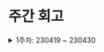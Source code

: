 # 주간 회고

<details>
	<summary>1주차: 230419 ~ 230430</summary>

### 📖Learned
- git : 팀프로젝트를 진행하면서 git에 대해 많이 배우고있다. 혼자서만 계속 프로젝트를 진행했다면 절대 알 수 없었을 것들을 많이 배우는 중. 이슈등록부터 pr, 코드 리뷰까지 처음 해보는 것들인데 가장 기본의 경험이겠지만 현재 나에겐 아주 큰 값진 경험이다.
- theme 파일을 처음 사용해봤다. 사용해보면서 협업 및 유지보수 측면에서 매우 중요한 파일이 될 것이라 생각했고, 내가 그동안 노가다성 선언을 했음을 깨닫고 반성했다.

### 😊Liked
- 협업하는 것 자체로 다양한 것을 경험할 수 있어서 좋았다. 폴더구조를 어떻게 가져가야할지, 파일이름을 어떻게 정해야할지, 스타일을 어떻게 임포트하는게 좋을지, prev, props 등의 매개변수 네이밍 부분까지, 혼자 코딩을 했을 때 전혀 생각하지 않고 진행했던 나만의 방식을 벗어나 팀원들의 방식을 엿볼수있어 좋은 기회였다.

### 😓Lacked
- 아직 깃에 대해 많이 부족하다. 공부와 정리 필요.

### 🚀Longed for
- 무언가 구현하기 전에 너무 많은 생각들을 한다. 아마 UI가 제대로 잡히지 않은 상태에서 구현하려니 여러 가능성을 생각하게 되고 이게 맞는지 걱정을 하는 것같다. 빠른 판단 빠른 실행 필요.

</details>
